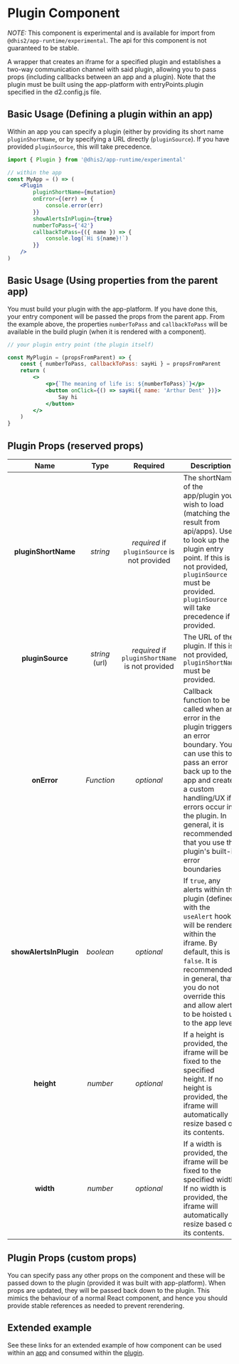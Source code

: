 # Plugin Component

_NOTE:_ This component is experimental and is available for import from `@dhis2/app-runtime/experimental`. The api for this component is not guaranteed to be stable.

A wrapper that creates an iframe for a specified plugin and establishes a two-way communication channel with said plugin, allowing you to pass props (including callbacks between an app and a plugin). Note that the plugin must be built using the app-platform with entryPoints.plugin specified in the d2.config.js file.

## Basic Usage (Defining a plugin within an app)

Within an app you can specify a plugin (either by providing its short name `pluginShortName`, or by specifying a URL directly (`pluginSource`). If you have provided `pluginSource`, this will take precedence.

```jsx
import { Plugin } from '@dhis2/app-runtime/experimental'

// within the app
const MyApp = () => (
    <Plugin
        pluginShortName={mutation}
        onError={(err) => {
            console.error(err)
        }}
        showAlertsInPlugin={true}
        numberToPass={'42'}
        callbackToPass={({ name }) => {
            console.log(`Hi ${name}!`)
        }}
    />
)
```

## Basic Usage (Using properties from the parent app)

You must build your plugin with the app-platform. If you have done this, your entry component will be passed the props from the parent app. From the example above, the properties `numberToPass` and `callbackToPass` will be available in the build plugin (when it is rendered with a <Plugin> component).

```jsx
// your plugin entry point (the plugin itself)

const MyPlugin = (propsFromParent) => {
    const { numberToPass, callbackToPass: sayHi } = propsFromParent
    return (
        <>
            <p>{`The meaning of life is: ${numberToPass}`}</p>
            <button onClick={() => sayHi({ name: 'Arthur Dent' })}>
                Say hi
            </button>
        </>
    )
}
```

## Plugin Props (reserved props)

|          Name          |      Type      |                    Required                     | Description                                                                                                                                                                                                                                                                                  |
| :--------------------: | :------------: | :---------------------------------------------: | -------------------------------------------------------------------------------------------------------------------------------------------------------------------------------------------------------------------------------------------------------------------------------------------- |
|  **pluginShortName**   |    _string_    |  _required_ if `pluginSource` is not provided   | The shortName of the app/plugin you wish to load (matching the result from api/apps). Used to look up the plugin entry point. If this is not provided, `pluginSource` must be provided. `pluginSource` will take precedence if provided.                                                     |
|    **pluginSource**    | _string_ (url) | _required_ if `pluginShortName` is not provided | The URL of the plugin. If this is not provided, `pluginShortName` must be provided.                                                                                                                                                                                                          |
|      **onError**       |   _Function_   |                   _optional_                    | Callback function to be called when an error in the plugin triggers an error boundary. You can use this to pass an error back up to the app and create a custom handling/UX if errors occur in the plugin. In general, it is recommended that you use the plugin's built-in error boundaries |
| **showAlertsInPlugin** |   _boolean_    |                   _optional_                    | If `true`, any alerts within the plugin (defined with the `useAlert` hook) will be rendered within the iframe. By default, this is `false`. It is recommended, in general, that you do not override this and allow alerts to be hoisted up to the app level                                  |
|       **height**       |    _number_    |                   _optional_                    | If a height is provided, the iframe will be fixed to the specified height. If no height is provided, the iframe will automatically resize based on its contents.                                                                                                                             |
|       **width**        |    _number_    |                   _optional_                    | If a width is provided, the iframe will be fixed to the specified width. If no width is provided, the iframe will automatically resize based on its contents.                                                                                                                                |

## Plugin Props (custom props)

You can specify pass any other props on the <Plugin> component and these will be passed down to the plugin (provided it was built with app-platform). When props are updated, they will be passed back down to the plugin. This mimics the behaviour of a normal React component, and hence you should provide stable references as needed to prevent rerendering.

## Extended example

See these links for an extended example of how <Plugin> component can be used within an [app](https://github.com/tomzemp/workingplugin/blob/plugin-wrapper-in-platform/src/App.js) and consumed within the [plugin](https://github.com/tomzemp/workingplugin/blob/plugin-wrapper-in-platform/src/Plugin.js).
